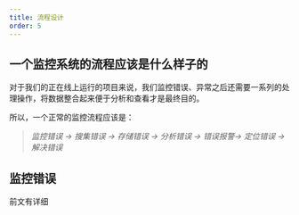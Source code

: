 ```yaml
---
title: 流程设计
order: 5
---
```


## 一个监控系统的流程应该是什么样子的

对于我们的正在线上运行的项目来说，我们监控错误、异常之后还需要一系列的处理操作，将数据整合起来便于分析和查看才是最终目的。

所以，一个正常的监控流程应该是：

> _监控错误 -> 搜集错误 -> 存储错误 -> 分析错误 -> 错误报警-> 定位错误 -> 解决错误_

## 监控错误

前文有详细
